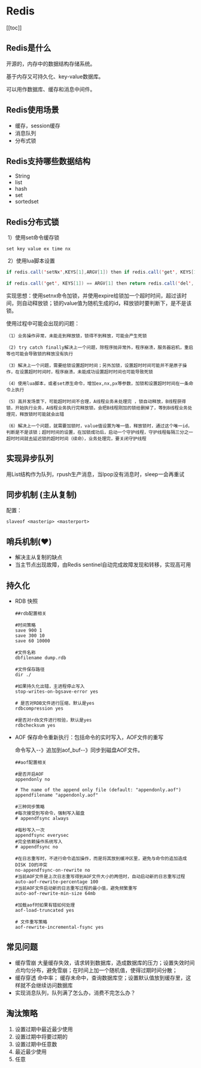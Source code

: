 # Redis  

[[toc]]

## Redis是什么  

开源的，内存中的数据结构存储系统。

基于内存又可持久化、key-value数据库。

可以用作数据库、缓存和消息中间件。

## Redis使用场景  

- 缓存，session缓存
- 消息队列
- 分布式锁

## Redis支持哪些数据结构
- String  
- list  
- hash  
- set  
- sortedset    

## Redis分布式锁  
​	1）使用set命令缓存锁

```
set key value ex time nx
```

​	2）使用lua脚本设置

```java
if redis.call('setNx',KEYS[1],ARGV[1]) then if redis.call('get', KEYS[1])==ARGV[1] then return redis.call('expire', KEYS[1], ARGV[2]) else return 0 end end
    
if redis.call('get', KEYS[1]) == ARGV[1] then return redis.call('del', KEYS[1]) else return 0 end
```

实现思想：使用setnx命令加锁，并使用expire给锁加一个超时时间，超过该时间，则自动释放锁；锁的value值为随机生成的id，释放锁时要判断下，是不是该锁。

使用过程中可能会出现的问题：

```
（1）业务操作异常，未能走到释放锁，锁得不到释放，可能会产生死锁

（2) try catch finally解决上一个问题，除程序抛异常外，程序崩溃，服务器宕机，重启等也可能会导致锁的释放没有执行

（3）解决上一个问题，需要给锁设置超时时间；另外加锁，设置超时时间可能并不是原子操作，在设置超时时间时，程序崩溃，未能成功设置超时时间也可能导致死锁

（4）使用lua脚本，或者set原生命令，增加ex,nx,px等参数，加锁和设置超时时间在一条命令上执行

（5）高并发场景下，可能超时时间不合理，A线程业务未处理完 ，锁自动释放，B线程获得锁，开始执行业务，A线程业务执行完释放锁，会把B线程刚加的锁给删掉了，等到B线程业务处理完，释放锁时可能就会出错

（6）解决上一个问题，就需要加锁时，value值设置为唯一值，释放锁时，通过这个唯一id，判断是不是该锁；超时时间的设置，在加锁成功后，启动一个守护线程，守护线程每隔三分之一超时时间就去延迟锁的超时时间（续命），业务处理完，要关闭守护线程

```

## 实现异步队列  

用List结构作为队列，rpush生产消息，当lpop没有消息时，sleep一会再重试

## 同步机制 (主从复制)

配置：

`slaveof <masterip> <masterport>`

## 哨兵机制(:hearts:)  

- 解决主从复制的缺点
- 当主节点出现故障，由Redis sentinel自动完成故障发现和转移，实现高可用


## 持久化  
- RDB   快照

  ```shell
  ##rdb配置相关
  
  #时间策略
  save 900 1
  save 300 10
  save 60 10000
  
  #文件名称
  dbfilename dump.rdb
  
  #文件保存路径
  dir ./
  
  #如果持久化出错，主进程停止写入
  stop-writes-on-bgsave-error yes
  
  # 是否对RDB文件进行压缩，默认是yes
  rdbcompression yes
  
  #是否对rdb文件进行校验，默认是yes
  rdbchecksum yes
  ```

- AOF   保存命令重新执行：包括命令的实时写入，AOF文件的重写

  命令写入--》追加到aof_buf--》同步到磁盘AOF文件。

  ```shell
  ##aof配置相关
  
  #是否开启AOF
  appendonly no
  
  # The name of the append only file (default: "appendonly.aof")
  appendfilename "appendonly.aof"
  
  #三种同步策略
  #每次接受到写命令，强制写入磁盘
  # appendfsync always
  
  #每秒写入一次
  appendfsync everysec
  #完全依赖操作系统写入
  # appendfsync no
  
  #在日志重写时，不进行命令追加操作，而是将其放到缓冲区里，避免与命令的追加造成DISK IO的冲突
  no-appendfsync-on-rewrite no
  #当前AOF文件是上次日志重写得到AOF文件大小的两倍时，自动启动新的日志重写过程
  auto-aof-rewrite-percentage 100
  #当前AOF文件启动新的日志重写过程的最小值，避免频繁重写
  auto-aof-rewrite-min-size 64mb
  
  #加载aof时如果有错如何处理
  aof-load-truncated yes
  
  # 文件重写策略
  aof-rewrite-incremental-fsync yes
  
  ```

## 常见问题  
- 缓存雪崩  大量缓存失效，请求转到数据库，造成数据库的压力；设置失效时间点均匀分布，避免雪崩；在时间上加一个随机值，使得过期时间分散；
- 缓存穿透   命中率； 缓存未命中，查询数据库空；设置默认值放到缓存里，这样就不会继续访问数据库
- 实现消息队列，队列满了怎么办，消费不完怎么办？

## 淘汰策略 

1. 设置过期中最近最少使用
2. 设置过期中将要过期的
3. 设置过期中任意数
4. 最近最少使用
5. 任意